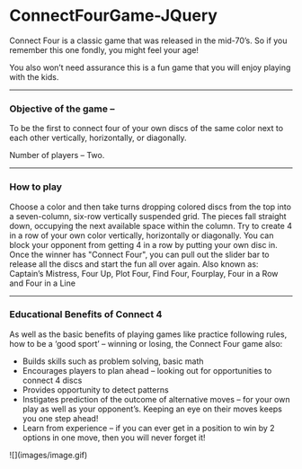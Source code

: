 
<html>
  <head>
  </head>
  <body>
    <h1>ConnectFourGame-JQuery</h1>
Connect Four is a classic game that was released in the mid-70’s. So if you remember this one fondly, you might feel your age!

You also won’t need assurance this is a fun game that you will enjoy playing with the kids.
<hr>
    <h3> Objective of the game – </h3> 
To be the first to connect four of your own discs of the same color next to each other vertically, horizontally, or diagonally.

Number of players – Two.
<hr>
    <h3> How to play </h3>

Choose a color and then take turns dropping colored discs from the top into a seven-column, six-row vertically suspended grid.
The pieces fall straight down, occupying the next available space within the column.
Try to create 4 in a row of your own color vertically, horizontally or diagonally. You can block your opponent from getting 4 in a row by putting your own disc in.
Once the winner has "Connect Four", you can pull out the slider bar to release all the discs and start the fun all over again.
Also known as: Captain’s Mistress, Four Up, Plot Four, Find Four, Fourplay, Four in a Row and Four in a Line
    
<hr>
    <h3> Educational Benefits of Connect 4 </h3>
As well as the basic benefits of playing games like practice following rules, how to be a ‘good sport’ – winning or losing, the Connect Four game also:
      <ul>
        <li>Builds skills such as problem solving, basic math</li>
        <li>Encourages players to plan ahead – looking out for opportunities to connect 4 discs</li>
        <li>Provides opportunity to detect patterns</li>
        <li>Instigates prediction of the outcome of alternative moves – for your own play as well as your opponent’s. Keeping an eye on their moves keeps you one step ahead!</li>
        <li>Learn from experience – if you can ever get in a position to win by 2 options in one move, then you will never forget it!</li>
      </ul>
    ![](images/image.gif)
  </body>
 </html>
 



